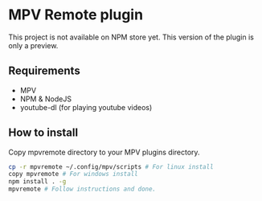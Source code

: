 # MPV Remote plugin

This project is not available on NPM store yet. This version of the plugin is only a preview.

## Requirements
- MPV
- NPM & NodeJS
- youtube-dl (for playing youtube videos)
## How to install

Copy mpvremote directory to your MPV plugins directory.

```bash
cp -r mpvremote ~/.config/mpv/scripts # For linux install
copy mpvremote # For windows install
npm install . -g
mpvremote # Follow instructions and done.
```